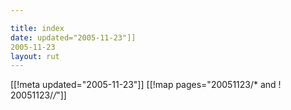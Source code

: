 ```yaml
---

title: index
date: updated="2005-11-23"]]
2005-11-23
layout: rut
---
```


[[!meta updated="2005-11-23"]]
[[!map pages="20051123/* and ! 20051123/*/*"]]
